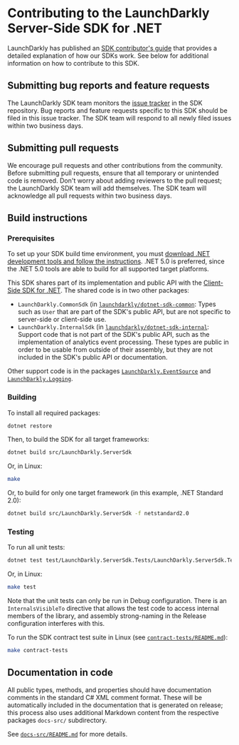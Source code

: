 # Contributing to the LaunchDarkly Server-Side SDK for .NET

LaunchDarkly has published an [SDK contributor's guide](https://docs.launchdarkly.com/sdk/concepts/contributors-guide) that provides a detailed explanation of how our SDKs work. See below for additional information on how to contribute to this SDK.

## Submitting bug reports and feature requests

The LaunchDarkly SDK team monitors the [issue tracker](https://github.com/launchdarkly/dotnet-core/issues) in the SDK repository. Bug reports and feature requests specific to this SDK should be filed in this issue tracker. The SDK team will respond to all newly filed issues within two business days.
 
## Submitting pull requests
 
We encourage pull requests and other contributions from the community. Before submitting pull requests, ensure that all temporary or unintended code is removed. Don't worry about adding reviewers to the pull request; the LaunchDarkly SDK team will add themselves. The SDK team will acknowledge all pull requests within two business days.

## Build instructions
 
### Prerequisites

To set up your SDK build time environment, you must [download .NET development tools and follow the instructions](https://dotnet.microsoft.com/download). .NET 5.0 is preferred, since the .NET 5.0 tools are able to build for all supported target platforms.

This SDK shares part of its implementation and public API with the [Client-Side SDK for .NET](../client). The shared code is in two other packages:

* `LaunchDarkly.CommonSdk` (in [`launchdarkly/dotnet-sdk-common`](https://github.com/launchdarkly/dotnet-sdk-common): Types such as `User` that are part of the SDK's public API, but are not specific to server-side or client-side use.
* `LaunchDarkly.InternalSdk` (in [`launchdarkly/dotnet-sdk-internal`](https://github.com/launchdarkly/dotnet-sdk-internal): Support code that is not part of the SDK's public API, such as the implementation of analytics event processing. These types are public in order to be usable from outside of their assembly, but they are not included in the SDK's public API or documentation.

Other support code is in the packages [`LaunchDarkly.EventSource`](https://github.com/launchdarkly/dotnet-eventsource) and [`LaunchDarkly.Logging`](https://github.com/launchdarkly/dotnet-logging).

### Building
 
To install all required packages:

```bash
dotnet restore
```

Then, to build the SDK for all target frameworks:

```bash
dotnet build src/LaunchDarkly.ServerSdk
```

Or, in Linux:

```bash
make
```

Or, to build for only one target framework (in this example, .NET Standard 2.0):

```bash
dotnet build src/LaunchDarkly.ServerSdk -f netstandard2.0
```

### Testing
 
To run all unit tests:

```bash
dotnet test test/LaunchDarkly.ServerSdk.Tests/LaunchDarkly.ServerSdk.Tests.csproj
```

Or, in Linux:

```bash
make test
```

Note that the unit tests can only be run in Debug configuration. There is an `InternalsVisibleTo` directive that allows the test code to access internal members of the library, and assembly strong-naming in the Release configuration interferes with this.

To run the SDK contract test suite in Linux (see [`contract-tests/README.md`](./contract-tests/README.md)):

```bash
make contract-tests
```

## Documentation in code

All public types, methods, and properties should have documentation comments in the standard C# XML comment format. These will be automatically included in the documentation that is generated on release; this process also uses additional Markdown content from the respective packages `docs-src/` subdirectory.

See [`docs-src/README.md`](./docs-src/README.md) for more details.
